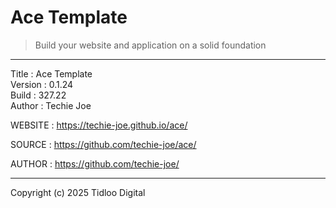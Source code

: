 # Ace Template
> Build your website and application on a solid foundation
------------------------------------------------------------------

Title    : Ace Template  
Version  : 0.1.24  
Build    : 327.22  
Author   : Techie Joe  

WEBSITE  : https://techie-joe.github.io/ace/  

SOURCE   : https://github.com/techie-joe/ace/  

AUTHOR   : https://github.com/techie-joe/  

------------------------------------------------------------------

Copyright (c) 2025 Tidloo Digital